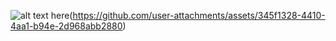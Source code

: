 ![alt text here]([tumblr_c2820b9cdd1545bb2b1743036d8305c4_e62cc4ae_400])(https://github.com/user-attachments/assets/345f1328-4410-4aa1-b94e-2d968abb2880)
